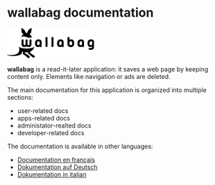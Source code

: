 wallabag documentation
======================

![wallabag logo](../img/wallabag.png)

**wallabag** is a read-it-later application: it saves a web page by keeping content only. Elements like navigation or ads are deleted.

The main documentation for this application is organized into multiple sections:

-   user-related docs
-   apps-related docs
-   administator-realted docs
-   developer-related docs

The documentation is available in other languages:

-   [Documentation en français](https://doc.wallabag.org/fr/)
-   [Dokumentation auf Deutsch](https://doc.wallabag.org/de/)
-   [Dokumentation in italian](https://doc.wallabag.org/it/)
